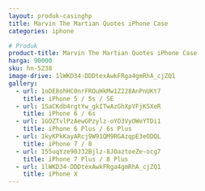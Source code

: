 ```yaml
---
layout: produk-casinghp
title: Marvin The Martian Quotes iPhone Case
categories: iphone

# Produk
product-title: Marvin The Martian Quotes iPhone Case
harga: 90000
sku: hn-5238
image-drive: 1lWKD34-DDDtexAwkFRga4gmRhA_cjZQ1
gallery:
  - url: 1oDE8ohHC0nrFROuHkMw1Z228AnPnUKt7
    title: iPhone 5 / 5s / SE
  - url: 1SaCKdb4rgtYw_gkITwAzGhXpVFjKSXeR
    title: iPhone 6 / 6s
  - url: 1GOZTvlPzAewGPzylz-oYO3VyOWeYTDi1
    title: iPhone 6 Plus / 6s Plus
  - url: 1kyKPkKayARcj9W91QM9RGAzqpE3eODQL
    title: iPhone 7 / 8
  - url: 155uqYze90J32Bjlz-8JOaztoeZe-ocg7
    title: iPhone 7 Plus / 8 Plus
  - url: 1lWKD34-DDDtexAwkFRga4gmRhA_cjZQ1
    title: iPhone X
---
```

